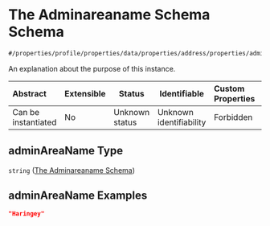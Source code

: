 # The Adminareaname Schema Schema

```txt
#/properties/profile/properties/data/properties/address/properties/adminAreaName#/properties/profile/properties/data/properties/address/properties/adminAreaName
```

An explanation about the purpose of this instance.


| Abstract            | Extensible | Status         | Identifiable            | Custom Properties | Additional Properties | Access Restrictions | Defined In                                                                                       |
| :------------------ | ---------- | -------------- | ----------------------- | :---------------- | --------------------- | ------------------- | ------------------------------------------------------------------------------------------------ |
| Can be instantiated | No         | Unknown status | Unknown identifiability | Forbidden         | Allowed               | none                | [policy_transaction.schema.json\*](../out/policy_transaction.schema.json "open original schema") |

## adminAreaName Type

`string` ([The Adminareaname Schema](policy_transaction-properties-the-profile-schema-properties-the-data-schema-properties-the-address-schema-properties-the-adminareaname-schema.md))

## adminAreaName Examples

```json
"Haringey"
```
